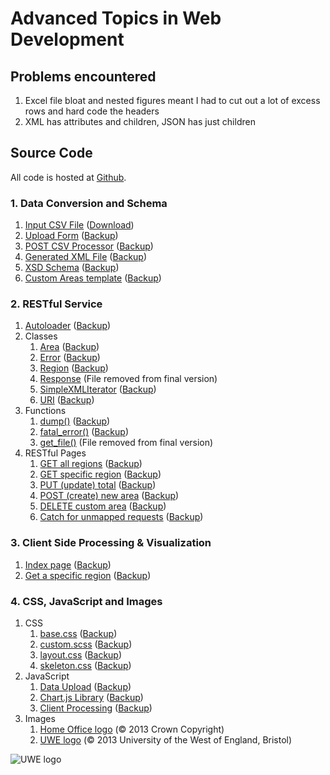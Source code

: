 # Advanced Topics in Web Development

## Problems encountered
1. Excel file bloat and nested figures meant I had to cut out a lot of excess rows and hard code the headers
2. XML has attributes and children, JSON has just children

## Source Code

All code is hosted at [Github](https://github.com/benargo/atwd).

### 1. Data Conversion and Schema
1. [Input CSV File](https://github.com/benargo/atwd/blob/master/data/recorded_crime.csv) ([Download](http://www.cems.uwe.ac.uk/~b2-argo/atwd/data/recorded_crime.csv))
2. [Upload Form](https://github.com/benargo/atwd/blob/master/data/upload.get.php) ([Backup](http://www.cems.uwe.ac.uk/~b2-argo/atwd/data/upload.get.phps))
3. [POST CSV Processor](https://github.com/benargo/atwd/blob/master/data/upload.post.php) ([Backup](http://www.cems.uwe.ac.uk/~b2-argo/atwd/data/upload.post.phps))
3. [Generated XML File](https://github.com/benargo/atwd/blob/master/data/recorded_crime.xml) ([Backup](http://www.cems.uwe.ac.uk/~b2-argo/atwd/data/recorded_crime.xml))
4. [XSD Schema](https://github.com/benargo/atwd/blob/master/data/recorded_crime.xsd) ([Backup](http://www.cems.uwe.ac.uk/~b2-argo/atwd/data/recorded_crime.xsd))
5. [Custom Areas template](https://github.com/benargo/atwd/blob/master/data/custom_areas.template.xml) ([Backup](http://www.cems.uwe.ac.uk/~b2-argo/atwd/data/custom_areas.template.xml))

### 2. RESTful Service
1. [Autoloader](https://github.com/benargo/atwd/blob/master/api/autoload.php) ([Backup](http://www.cems.uwe.ac.uk/~b2-argo/atwd/api/autoload.phps))
2. Classes
	1. [Area](https://github.com/benargo/atwd/blob/master/api/classes/area.php) ([Backup](http://www.cems.uwe.ac.uk/~b2-argo/atwd/api/classes/area.phps))
	2. [Error](https://github.com/benargo/atwd/blob/master/api/classes/error.php) ([Backup](http://www.cems.uwe.ac.uk/~b2-argo/atwd/api/classes/error.phps))	
	3. [Region](https://github.com/benargo/atwd/blob/master/api/classes/region.php) ([Backup](http://www.cems.uwe.ac.uk/~b2-argo/atwd/api/classes/region.phps))
	4. [Response](https://github.com/benargo/atwd/blob/1cc57d96595644c8633cdc87f2ad3b7f7d5a1570/api/classes/response.php) (File removed from final version)
	5. [SimpleXMLIterator](https://github.com/benargo/atwd/blob/master/api/classes/SimpleXMLIterator.php) ([Backup](http://www.cems.uwe.ac.uk/~b2-argo/atwd/api/classes/SimpleXMLIterator.phps))
	6. [URI](https://github.com/benargo/atwd/blob/master/api/classes/uri.php) ([Backup](http://www.cems.uwe.ac.uk/~b2-argo/atwd/api/classes/uri.phps))
3. Functions
	1. [dump()](https://github.com/benargo/atwd/blob/master/api/functions/dump.php) ([Backup](http://www.cems.uwe.ac.uk/~b2-argo/atwd/api/functions/dump.phps))
	2. [fatal_error()](https://github.com/benargo/atwd/blob/master/api/functions/fatal_error.php) ([Backup](http://www.cems.uwe.ac.uk/~b2-argo/atwd/api/functions/fatal_error.phps))
	3. [get_file()](https://github.com/benargo/atwd/blob/25b03e2e10ed4d59ebe7022c20335c10adc4dc4c/api/functions/get_file.php) (File removed from final version)
4. RESTful Pages
	1. [GET all regions](https://github.com/benargo/atwd/blob/master/api/getAll.php) ([Backup](http://www.cems.uwe.ac.uk/~b2-argo/atwd/api/getAll.phps))
	2. [GET specific region](https://github.com/benargo/atwd/blob/master/api/get.php) ([Backup](http://www.cems.uwe.ac.uk/~b2-argo/atwd/api/get.phps))
	3. [PUT (update) total](https://github.com/benargo/atwd/blob/master/api/put.php) ([Backup](http://www.cems.uwe.ac.uk/~b2-argo/atwd/api/put.phps))
	4. [POST (create) new area](https://github.com/benargo/atwd/blob/master/api/post.php) ([Backup](http://www.cems.uwe.ac.uk/~b2-argo/atwd/api/post.phps))
	5. [DELETE custom area](https://github.com/benargo/atwd/blob/master/api/delete.php) ([Backup](http://www.cems.uwe.ac.uk/~b2-argo/atwd/api/delete.phps))
	6. [Catch for unmapped requests](https://github.com/benargo/atwd/blob/master/api/catch_all.php) ([Backup](http://www.cems.uwe.ac.uk/~b2-argo/atwd/api/catch_all.phps))

### 3. Client Side Processing & Visualization
1. [Index page](https://github.com/benargo/atwd/blob/master/client/index.html) ([Backup](http://www.cems.uwe.ac.uk/~b2-argo/atwd/client/))
2. [Get a specific region](https://github.com/benargo/atwd/blob/master/client/get-region.html) ([Backup](http://www.cems.uwe.ac.uk/~b2-argo/atwd/client/get-region.html))

### 4. CSS, JavaScript and Images
1. CSS
	1. [base.css](https://github.com/benargo/atwd/blob/master/media/css/base.css) ([Backup](http://www.cems.uwe.ac.uk/~b2-argo/atwd/media/css/base.css))
	2. [custom.scss](https://github.com/benargo/atwd/blob/master/media/css/custom.scss) ([Backup](http://www.cems.uwe.ac.uk/~b2-argo/atwd/media/css/custom.scss))
	3. [layout.css](https://github.com/benargo/atwd/blob/master/media/css/layout.css) ([Backup](http://www.cems.uwe.ac.uk/~b2-argo/atwd/media/css/layout.css))
	4. [skeleton.css](https://github.com/benargo/atwd/blob/master/media/css/skeleton.css) ([Backup](http://www.cems.uwe.ac.uk/~b2-argo/atwd/media/css/skeleton.css))
2. JavaScript
	1. [Data Upload](https://github.com/benargo/atwd/blob/master/media/js/data-upload.js) ([Backup](http://www.cems.uwe.ac.uk/~b2-argo/atwd/media/js/data-upload.js))
	2. [Chart.js Library](https://github.com/benargo/atwd/blob/master/media/js/chart.js) ([Backup](www.cems.uwe.ac.uk/~b2-argo/atwd/media/js/chart.js))
	3. [Client Processing](https://github.com/benargo/atwd/blob/master/media/js/client.js) ([Backup](http://www.cems.uwe.ac.uk/~b2-argo/atwd/media/js/client.js))
3. Images
	1. [Home Office logo](http://www.cems.uwe.ac.uk/~b2-argo/atwd/media/images/home_office.75px.png) (&copy; 2013 Crown Copyright)
	2. [UWE logo](http://www.cems.uwe.ac.uk/~b2-argo/atwd/media/images/uwe.75px.png) (&copy; 2013 University of the West of England, Bristol)

![UWE logo](http://www.cems.uwe.ac.uk/~b2-argo/atwd/media/images/uwe.75px.png)